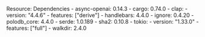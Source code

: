 Resource: Dependencies
      - async-openai: 0.14.3
      - cargo: 0.74.0
      - clap:
          - version: "4.4.6"
          - features: ["derive"]
      - handlebars: 4.4.0
      - ignore: 0.4.20
      - polodb_core: 4.4.0
      - serde: 1.0.189
      - sha2: 0.10.8
      - tokio:
          - version: "1.33.0"
          - features: ["full"]
      - walkdir: 2.4.0
